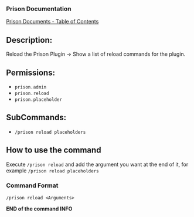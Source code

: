 ### Prison Documentation
[Prison Documents - Table of Contents](../prison_docs_000_toc.md)

## Description:

Reload the Prison Plugin -> Show a list of reload commands for the plugin.

## Permissions:

- `prison.admin`
- `prison.reload`
- `prison.placeholder`

## SubCommands:

- `/prison reload placeholders`

## How to use the command

Execute `/prison reload` and add the argument you want at the end of it, for example `/prison reload placeholders`

### Command Format

`/prison reload <Arguments>`

**END of the command INFO**